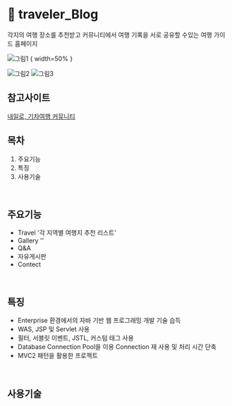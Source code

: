 #  🎫 traveler_Blog

각지의 여행 장소를 추천받고 커뮤니티에서 여행 기록을 서로 공유할 수있는 여행 가이드 홈페이지
<br/>

![그림1](https://user-images.githubusercontent.com/58923654/90392047-23afe600-e0c9-11ea-8de6-a25aede0cb3b.png) { width=50% }

![그림2](https://user-images.githubusercontent.com/58923654/90390522-6d4b0180-e0c6-11ea-89d4-4607fa806adb.png)
![그림3](https://user-images.githubusercontent.com/58923654/90390525-6e7c2e80-e0c6-11ea-9c9a-ff0c8705432b.png)


## 참고사이트
[내일로, 기차여행 커뮤니티](https://cafe.naver.com/hkct)
<br/>


## 목차
1. 주요기능
2. 특징
3. 사용기술
<br/>

## 주요기능
* Travel '각 지역별 여행지 추천 리스트'
* Gallery ''
* Q&A
* 자유게시판
* Contect

</br>

## 특징
- Enterprise 환경에서의 자바 기반 웹 프로그래밍 개발 기술 습득
- WAS, JSP 및 Servlet  사용
- 필터, 서블릿 이벤트, JSTL, 커스텀 태그 사용
- Database Connection Pool을 이용 Connection 재 사용 및 처리 시간 단축
- MVC2 패턴을 활용한 프로젝트
<br/>

## 사용기술

